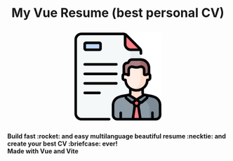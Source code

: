 <h1 align="center">
    <p>
        My Vue Resume (best personal CV)
    </p>
    <a href="https://github.com/TopTuK/vue-resume">
        <img src="./readme_icon.png" alt="Markdownify" width="200">
    </a>
</h1>

<p align="center">
    <h4>
        Build fast :rocket: and easy multilanguage beautiful resume :necktie: and create your best CV :briefcase: ever!
        <br>
        Made with Vue and Vite
    </h4>
</p>
  
